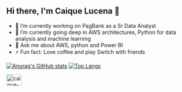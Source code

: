 ## Hi there, I'm Caique Lucena 👋

- 🔭 I’m currently working on PagBank as a Sr Data Analyst
- 🌱 I’m currently going deep in AWS architectures, Python for data analysis and machine learning
- 💬 Ask me about AWS, python and Power BI
- ⚡ Fun fact: Love coffee and play Switch with friends

[![Anurag's GitHub stats](https://github-readme-stats.vercel.app/api?username=caiquelcn&theme=dracula&show_icons=true)](https://github.com/anuraghazra/github-readme-stats)
[![Top Langs](https://github-readme-stats.vercel.app/api/top-langs/?username=caiquelcn&theme=dracula&show_icons=true)](https://github.com/anuraghazra/github-readme-stats)

<img align="center" alt="caique-py" height="30" width="40" src="https://cdn.jsdelivr.net/gh/devicons/devicon@latest/icons/python/python-original.svg" />      
